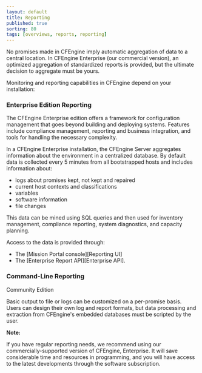 ```yaml
---
layout: default
title: Reporting
published: true
sorting: 80
tags: [overviews, reports, reporting]
---
```


No promises made in CFEngine imply automatic aggregation of data to a central location. In
CFEngine Enterprise (our commercial version), an optimized aggregation of standardized
reports is provided, but the ultimate decision to aggregate must be yours.

Monitoring and reporting capabilities in CFEngine depend on your installation:

### Enterprise Edition Reporting

The CFEngine Enterprise edition offers a framework for configuration
management that goes beyond building and deploying systems. Features include
compliance management, reporting and business integration, and tools for
handling the necessary complexity.

In a CFEngine Enterprise installation, the CFEngine Server aggregates
information about the environment in a centralized database. By default data is collected
every 5 minutes from all bootstrapped hosts and includes information about:

* logs about promises kept, not kept and repaired
* current host contexts and classifications
* variables
* software information
* file changes

This data can be mined using SQL queries and then used for inventory
management, compliance reporting, system diagnostics, and capacity planning.

Access to the data is provided through:

* The [Mission Portal console][Reporting UI]
* The [Enterprise Report API][Enterprise API].

### Command-Line Reporting

Community Edition

Basic output to file or logs can be customized on a per-promise basis.
Users can design their own log and report formats, but data processing and extraction from
CFEngine's embedded databases must be scripted by the user.

**Note:**

If you have regular reporting needs, we recommend using our commercially-supported version
of CFEngine, Enterprise. It will save considerable time and resources in
programming, and you will have access to the latest developments through the software
subscription.
